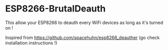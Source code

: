 # ESP8266-BrutalDeauth
This allow your ESP8266 to deauth every WiFi devices as long as it's turned on !

Inspired from https://github.com/spacehuhn/esp8266_deauther (go check installation instructions !)
